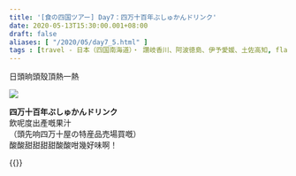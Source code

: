 ```yaml
---
title: '[食の四国ツアー] Day7：四万十百年ぶしゅかんドリンク'
date: 2020-05-13T15:30:00.001+08:00
draft: false
aliases: [ "/2020/05/day7_5.html" ]
tags : [travel - 日本（四国南海道）・ 讚岐香川、阿波徳島、伊予愛媛、土佐高知, flavor - 飲！]
---
```


日頭晌頭殼頂熱一熱  

![](/images/shikoku7h.jpg)

**四万十百年ぶしゅかんドリンク**  
飲呢度出產嘅果汁  
（頭先响四万十屋の特産品売場買嘅）  
酸酸甜甜甜甜酸酸咁幾好味啊！
  

{{<shikoku>}}
